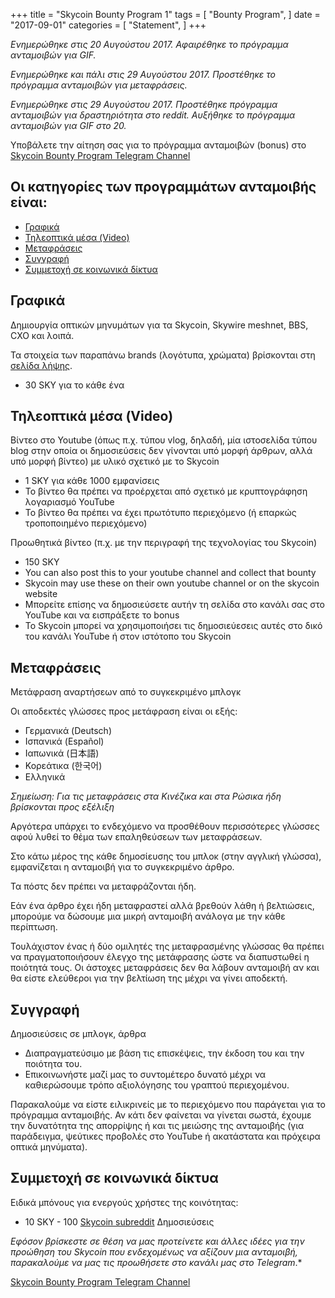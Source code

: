 +++
title = "Skycoin Bounty Program 1"
tags = [
    "Bounty Program",
]
date = "2017-09-01"
categories = [
    "Statement",
]
+++

*Ενημερώθηκε στις 20 Αυγούστου 2017. Αφαιρέθηκε το πρόγραμμα ανταμοιβών για GIF.*

*Ενημερώθηκε και πάλι στις 29 Αυγούστου 2017. Προστέθηκε το πρόγραμμα ανταμοιβών για μεταφράσεις.*

*Ενημερώθηκε στις 29 Αυγούστου 2017. Προστέθηκε πρόγραμμα ανταμοιβών για δραστηριότητα στο reddit. Αυξήθηκε το πρόγραμμα ανταμοιβών για GIF στο 20.*


Υποβάλετε την αίτηση σας για το πρόγραμμα ανταμοιβών (bonus) στο [Skycoin Bounty Program Telegram Channel](https://t.me/skycoinbounty)

## Οι κατηγορίες των προγραμμάτων ανταμοιβής είναι:

- [Γραφικά](#γραφικά)
- [Τηλεοπτικά μέσα \(Video\)](#τηλεοπτικά-μέσα-video)
- [Μεταφράσεις](#μεταφράσεις)
- [Συγγραφή](#συγγραφή)
- [Συμμετοχή σε κοινωνικά δίκτυα](#συμμετοχή-σε-κοινωνικά-δίκτυα)

## Γραφικά

Δημιουργία οπτικών μηνυμάτων για τα Skycoin, Skywire meshnet, BBS, CXO και λοιπά.

Τα στοιχεία των παραπάνω brands (λογότυπα, χρώματα) βρίσκονται στη [σελίδα λήψης](https://www.skycoin.net/downloads).

* 30 SKY για το κάθε ένα

## Τηλεοπτικά μέσα (Video)

Βίντεο στο Youtube (όπως π.χ. τύπου vlog, δηλαδή, μία ιστοσελίδα τύπου blog στην οποία οι δημοσιεύσεις δεν γίνονται υπό μορφή άρθρων, αλλά υπό μορφή βίντεο) με υλικό σχετικό με το Skycoin

* 1 SKY για κάθε 1000 εμφανίσεις
* Το βίντεο θα πρέπει να προέρχεται από σχετικό με κρυπτογράφηση λογαριασμό YouTube
* Το βίντεο θα πρέπει να έχει πρωτότυπο περιεχόμενο (ή επαρκώς τροποποιημένο περιεχόμενο)

Προωθητικά βίντεο (π.χ. με την περιγραφή της τεχνολογίας του Skycoin)

* 150 SKY
* You can also post this to your youtube channel and collect that bounty
* Skycoin may use these on their own youtube channel or on the skycoin website
* Μπορείτε επίσης να δημοσιεύσετε αυτήν τη σελίδα στο κανάλι σας στο YouTube και να εισπράξετε το bonus
* Το Skycoin μπορεί να χρησιμοποιήσει τις δημοσιεύεσεις αυτές στο δικό του κανάλι YouTube ή στον ιστότοπο του Skycoin

## Μεταφράσεις

Μετάφραση αναρτήσεων από το συγκεκριμένο μπλογκ

Οι αποδεκτές γλώσσες προς μετάφραση είναι οι εξής:

* Γερμανικά (Deutsch)
* Ισπανικά (Español)
* Ιαπωνικά (日本語)
* Κορεάτικα (한국어)
* Ελληνικά

*Σημείωση: Για τις μεταφράσεις στα Κινέζικα και στα Ρώσικα ήδη βρίσκονται προς εξέλιξη*

Αργότερα υπάρχει το ενδεχόμενο να προσθέθουν περισσότερες γλώσσες αφού λυθεί το θέμα των επαληθεύσεων των μεταφράσεων.

Στο κάτω μέρος της κάθε δημοσίευσης του μπλοκ (στην αγγλική γλώσσα), εμφανίζεται η ανταμοιβή για το συγκεκριμένο άρθρο.

Τα πόστς δεν πρέπει να μεταφράζονται ήδη.

Εάν ένα άρθρο έχει ήδη μεταφραστεί αλλά βρεθούν λάθη ή βελτιώσεις, μπορούμε να δώσουμε μια μικρή ανταμοιβή ανάλογα με την κάθε περίπτωση.

Τουλάχιστον ένας ή δύο ομιλητές της μεταφρασμένης γλώσσας θα πρέπει να πραγματοποιήσουν έλεγχο της μετάφρασης ώστε να διαπυστωθεί η ποιότητά τους.
Οι άστοχες μεταφράσεις δεν θα λάβουν ανταμοιβή αν και θα είστε ελεύθεροι για την βελτίωση της μέχρι να γίνει αποδεκτή.

## Συγγραφή

Δημοσιεύσεις σε μπλογκ, άρθρα

* Διαπραγματεύσιμο με βάση τις επισκέψεις, την έκδοση του και την ποιότητα του.
* Επικοινωνήστε μαζί μας το συντομέτερο δυνατό μέχρι να καθιερώσουμε τρόπο αξιολόγησης του γραπτού περιεχομένου.

Παρακαλούμε να είστε ειλικρινείς με το περιεχόμενο που παράγεται για το πρόγραμμα ανταμοιβής.
Αν κάτι δεν φαίνεται να γίνεται σωστά, έχουμε την δυνατότητα της απορρίψης ή και τις μειώσης της ανταμοιβής (για παράδειγμα, ψεύτικες προβολές στο YouTube ή ακατάστατα και πρόχειρα οπτικά μηνύματα).

## Συμμετοχή σε κοινωνικά δίκτυα

Ειδικά μπόνους για ενεργούς χρήστες της κοινότητας:

* 10 SKY - 100 [Skycoin subreddit](https://reddit.com/r/skycoinproject) Δημοσιεύσεις

*Εφόσον βρίσκεστε σε θέση να μας προτείνετε και άλλες ιδέες για την προώθηση του Skycoin που ενδεχομένως να αξίζουν μια ανταμοιβή, παρακαλούμε να μας τις προωθήσετε στο κανάλι μας στο Telegram*.*


[Skycoin Bounty Program Telegram Channel](https://t.me/skycoinbounty)
